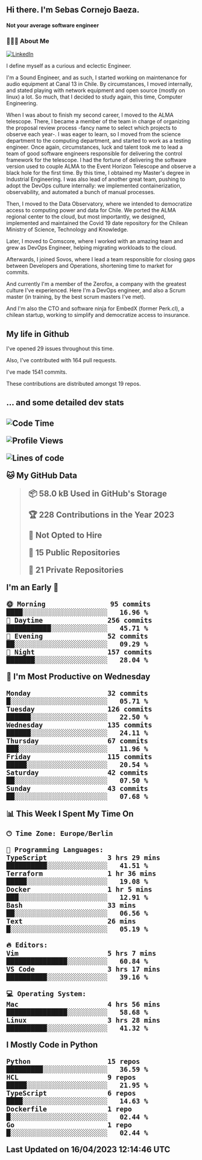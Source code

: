 <h2> Hi there.  I'm Sebas Cornejo Baeza.</h2>
<h4> Not your average software engineer</h4>
<h3> 👨🏻‍💻 About Me </h3>
<a href="http://linkedin.com/in/sebastian-cornejo-baeza/"><img alt="LinkedIn" src="https://img.shields.io/badge/Sebas%20Cornejo%20-informational?style=appveyor&logo=linkedin"></a>


I define myself as a curious and eclectic Engineer.

I'm a Sound Engineer, and as such, I started working on maintenance for audio equipment at Canal 13 in Chile.
By circumstances, I moved internally, and stated playing with network equipment and open source (mostly on linux) 
a lot. So much, that I decided to study again, this time, Computer Engineering.

When I was about to finish my second career, I moved to the ALMA telescope. There, I became a member of the team
in charge of organizing the proposal review process -fancy name to select which projects to observe each year-. 
I was eager to learn, so I moved from the science department to the computing department, and started to work as 
a testing engineer. Once again, circumstances, luck and talent took me to lead a team of good software engineers 
responsible for delivering the control framework for the telescope. I had the fortune of delivering the software
version used to couple ALMA to the Event Horizon Telescope and observe a black hole for the first time.
By this time, I obtained my Master's degree in Industrial Engineering.
I was also lead of another great team, pushing to adopt the DevOps culture internally: we implemented containerization, observability, and automated a bunch of manual processes.

Then, I moved to the Data Observatory, where we intended to democratize access to computing power
and data for Chile. We ported the ALMA regional center to the cloud, but most importantly, we designed, implemented
and maintained the Covid 19 date repository for the Chilean Ministry of Science, Technology and Knowledge.

Later, I moved to Comscore, where I worked with an amazing team and grew as DevOps Engineer, helping migrating workloads to the cloud.

Afterwards, I joined Sovos, where I lead a team responsible for closing gaps between Developers and Operations, shortening time to market for commits.

And currently I'm a member of the Zerofox, a company with the greatest culture I've experienced. Here I'm a DevOps
engineer, and also a Scrum master (in training, by the best scrum masters I've met).
 
And I'm also the CTO and software ninja for EmbedX (former Perk.cl), a chilean startup, working to simplify and democratize access to insurance.

<h2> My life in Github </h2>

I've opened 29 issues throughout this time.

Also, I've contributed with 164 pull requests.

I've made 1541 commits.

These contributions are distributed amongst 19 repos.

<h2>... and some detailed dev stats<h2>

<!--START_SECTION:waka-->
![Code Time](http://img.shields.io/badge/Code%20Time-317%20hrs%2014%20mins-blue)

![Profile Views](http://img.shields.io/badge/Profile%20Views-0-blue)

![Lines of code](https://img.shields.io/badge/From%20Hello%20World%20I%27ve%20Written-621.2%20thousand%20lines%20of%20code-blue)

**🐱 My GitHub Data** 

> 📦 58.0 kB Used in GitHub's Storage 
 > 
> 🏆 228 Contributions in the Year 2023
 > 
> 🚫 Not Opted to Hire
 > 
> 📜 15 Public Repositories 
 > 
> 🔑 21 Private Repositories 
 > 
**I'm an Early 🐤** 

```text
🌞 Morning                95 commits          ████░░░░░░░░░░░░░░░░░░░░░   16.96 % 
🌆 Daytime                256 commits         ███████████░░░░░░░░░░░░░░   45.71 % 
🌃 Evening                52 commits          ██░░░░░░░░░░░░░░░░░░░░░░░   09.29 % 
🌙 Night                  157 commits         ███████░░░░░░░░░░░░░░░░░░   28.04 % 
```
📅 **I'm Most Productive on Wednesday** 

```text
Monday                   32 commits          █░░░░░░░░░░░░░░░░░░░░░░░░   05.71 % 
Tuesday                  126 commits         ██████░░░░░░░░░░░░░░░░░░░   22.50 % 
Wednesday                135 commits         ██████░░░░░░░░░░░░░░░░░░░   24.11 % 
Thursday                 67 commits          ███░░░░░░░░░░░░░░░░░░░░░░   11.96 % 
Friday                   115 commits         █████░░░░░░░░░░░░░░░░░░░░   20.54 % 
Saturday                 42 commits          ██░░░░░░░░░░░░░░░░░░░░░░░   07.50 % 
Sunday                   43 commits          ██░░░░░░░░░░░░░░░░░░░░░░░   07.68 % 
```


📊 **This Week I Spent My Time On** 

```text
🕑︎ Time Zone: Europe/Berlin

💬 Programming Languages: 
TypeScript               3 hrs 29 mins       ██████████░░░░░░░░░░░░░░░   41.51 % 
Terraform                1 hr 36 mins        █████░░░░░░░░░░░░░░░░░░░░   19.08 % 
Docker                   1 hr 5 mins         ███░░░░░░░░░░░░░░░░░░░░░░   12.91 % 
Bash                     33 mins             ██░░░░░░░░░░░░░░░░░░░░░░░   06.56 % 
Text                     26 mins             █░░░░░░░░░░░░░░░░░░░░░░░░   05.19 % 

🔥 Editors: 
Vim                      5 hrs 7 mins        ███████████████░░░░░░░░░░   60.84 % 
VS Code                  3 hrs 17 mins       ██████████░░░░░░░░░░░░░░░   39.16 % 

💻 Operating System: 
Mac                      4 hrs 56 mins       ███████████████░░░░░░░░░░   58.68 % 
Linux                    3 hrs 28 mins       ██████████░░░░░░░░░░░░░░░   41.32 % 
```

**I Mostly Code in Python** 

```text
Python                   15 repos            █████████░░░░░░░░░░░░░░░░   36.59 % 
HCL                      9 repos             █████░░░░░░░░░░░░░░░░░░░░   21.95 % 
TypeScript               6 repos             ████░░░░░░░░░░░░░░░░░░░░░   14.63 % 
Dockerfile               1 repo              █░░░░░░░░░░░░░░░░░░░░░░░░   02.44 % 
Go                       1 repo              █░░░░░░░░░░░░░░░░░░░░░░░░   02.44 % 
```




 Last Updated on 16/04/2023 12:14:46 UTC
<!--END_SECTION:waka-->
